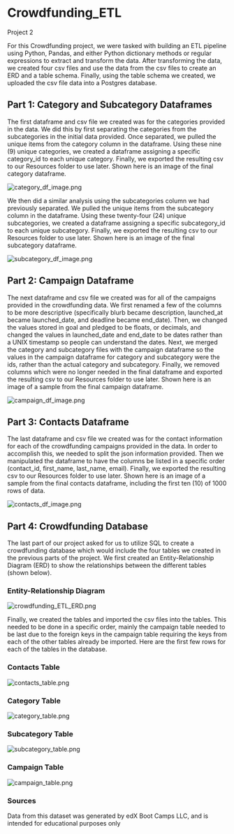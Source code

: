 # Crowdfunding_ETL
Project 2

For this Crowdfunding project, we were tasked with building an ETL pipeline using Python, Pandas, and either Python dictionary methods or regular expressions to extract and transform the data. After transforming the data, we created four csv files and use the data from the csv files to create an ERD and a table schema. Finally, using the table schema we created, we uploaded the csv file data into a Postgres database.


## Part 1: Category and Subcategory Dataframes

The first dataframe and csv file we created was for the categories provided in the data. We did this by first separating the categories from the subcategories in the initial data provided. Once separated, we pulled the unique items from the category column in the dataframe. Using these nine (9) unique categories, we created a dataframe assigning a specific category_id to each unique category. Finally, we exported the resulting csv to our Resources folder to use later. Shown here is an image of the final category dataframe.

![category_df_image.png](https://github.com/rollernathan/Crowdfunding_ETL/blob/main/Images/category_df_image.png)

We then did a similar analysis using the subcategories column we had previously separated. We pulled the unique items from the subcategory column in the dataframe. Using these twenty-four (24) unique subcategories, we created a dataframe assigning a specific subcategory_id to each unique subcategory. Finally, we exported the resulting csv to our Resources folder to use later. Shown here is an image of the final subcategory dataframe.

![subcategory_df_image.png](https://github.com/rollernathan/Crowdfunding_ETL/blob/main/Images/subcategory_df_image.png)


## Part 2: Campaign Dataframe

The next dataframe and csv file we created was for all of the campaigns provided in the crowdfunding data. We first renamed a few of the columns to be more descriptive (specifically blurb became description, launched_at became launched_date, and deadline became end_date). Then, we changed the values stored in goal and pledged to be floats, or decimals, and changed the values in launched_date and end_date to be dates rather than a UNIX timestamp so people can understand the dates. Next, we merged the category and subcategory files with the campaign dataframe so the values in the campaign dataframe for category and subcategory were the ids, rather than the actual category and subcategory. Finally, we removed columns which were no longer needed in the final dataframe and exported the resulting csv to our Resources folder to use later. Shown here is an image of a sample from the final campaign dataframe.

![campaign_df_image.png](https://github.com/rollernathan/Crowdfunding_ETL/blob/main/Images/campaign_df_image.png)


## Part 3: Contacts Dataframe

The last dataframe and csv file we created was for the contact information for each of the crowdfunding campaigns provided in the data. In order to accomplish this, we needed to split the json information provided. Then we manipulated the dataframe to have the columns be listed in a specific order (contact_id, first_name, last_name, email). Finally, we exported the resulting csv to our Resources folder to use later. Shown here is an image of a sample from the final contacts dataframe, including the first ten (10) of 1000 rows of data.

![contacts_df_image.png](https://github.com/rollernathan/Crowdfunding_ETL/blob/main/Images/contacts_df_image.png)


## Part 4: Crowdfunding Database

The last part of our project asked for us to utilize SQL to create a crowdfunding database which would include the four tables we created in the previous parts of the project. We first created an Entity-Relationship Diagram (ERD) to show the relationships between the different tables (shown below).

### Entity-Relationship Diagram
![crowdfunding_ETL_ERD.png](https://github.com/rollernathan/Crowdfunding_ETL/blob/main/Resources/Crowdfunding_db/crowdfunding_ETL_ERD.png)

Finally, we created the tables and imported the csv files into the tables. This needed to be done in a specific order, mainly the campaign table needed to be last due to the foreign keys in the campaign table requiring the keys from each of the other tables already be imported. Here are the first few rows for each of the tables in the database.

### Contacts Table
![contacts_table.png](https://github.com/rollernathan/Crowdfunding_ETL/blob/main/Images/contacts_table.png)

### Category Table
![category_table.png](https://github.com/rollernathan/Crowdfunding_ETL/blob/main/Images/category_table.png)

### Subcategory Table
![subcategory_table.png](https://github.com/rollernathan/Crowdfunding_ETL/blob/main/Images/subcategory_table.png)

### Campaign Table
![campaign_table.png](https://github.com/rollernathan/Crowdfunding_ETL/blob/main/Images/campaign_table.png)



### Sources
Data from this dataset was generated by edX Boot Camps LLC, and is intended for educational purposes only

